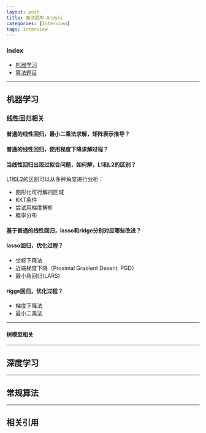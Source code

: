 ```yaml
---
layout: post
title: 面试题库-Andyni
categories: [Interview]
tags: Interview
---
```


### Index
<!-- TOC -->
- [机器学习](#机器学习)
- [算法题目](算法题目)
<!-- /TOC -->

---
## 机器学习

### 线性回归相关

#### 普通的线性回归，最小二乘法求解，矩阵表示推导？

#### 普通的线性回归，使用梯度下降求解过程？

#### 当线性回归出现过拟合问题，如何解，L1和L2的区别？
L1和L2的区别可以从多种角度进行分析：
- 图形化可行解的区域
- KKT条件
- 尝试用梯度解析
- 概率分布

#### 基于普通的线性回归，lasso和ridge分别对应哪些改进？

#### lasso回归，优化过程？
- 坐标下降法
- 近端梯度下降（Proximal Gradient Desent, PGD）
- 最小角回归(LARS)

#### rigge回归，优化过程？
- 梯度下降法
- 最小二乘法

---
#### 树模型相关

---
## 深度学习


---
## 常规算法


---
## 相关引用
